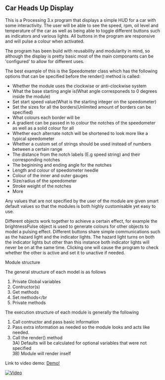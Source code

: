 <h2>Car Heads Up Display</h2>

This is a Processing 3.x program that displays a simple HUD for a car with some interactivity. The user will be able to see the speed, rpm, oil level and temperature of the car as well as being able to toggle different buttons such as indicators and various lights. All buttons in the program are responsive and will pulse a colour when activated. 

The program has been build with reusability and modularity in mind, so although the display is pretty basic most of the main componants can be 'configured' to allow for different uses.

The best example of this is the Speedometer class which has the following options that can be specified before the render() method is called: 

+ Whether the module uses the clockwise or anti-clockwise system
+ What the base starting angle is(What angle corresponeds to 0 degrees inside the module)
+ Set start speed value(What is the starting integer on the speedometer)
+ Set the sizes for all the borders(Unlimited amount of borders can be specified)
+ What colours each border will be
+ A gradient can be passed in to colour the notches of the speedometer as well as a solid colour for all
+ Whether each alternate notch will be shortened to look more like a typical speedometer
+ Whether a custom set of strings should be used instead of numbers between a certain range
+ The distance from the notch labels (E.g speed string) and their corresponding notches
+ The beginining and ending angle for the notches 
+ Length and colour of speedometer needle
+ Colour of the inner and outer gauges
+ Size/radius of the speedometer
+ Stroke weight of the notches
+ More

Any values that are not specified by the user of the module are given smart default values so that the modules is both highly customisable yet easy to use.

Different objects work together to achieve a certain effect, for example the brightnessPulse object is used to generate colours for other objects to model a pulsing effect. Different buttons share simple communications such as the hazard light and the indicator lights. The hazard light turns on both the indicator lights but other than this instance both indicator lights will never be on at the same time. Clicking one will cause the program to check whether the other is active and set it to unactive if needed.

Module structure

The general structure of each model is as follows

1) Private Global variables </br>
2) Contructor(s)</br>
3) Get methods</br>
4) Set methods</br
5) Private methods</br>

The execution structure of each module is generally the following

1) Call contructor and pass basic information</br>
2) Pass extra information as needed so the module looks and acts like needed.</br>
3) Call the render() method</br>
	3A) Defaults will be calculated for optional variables that were not specified</br>
	3B) Module will render inself</br>
	
Link to video demo: [Demo!](https://www.youtube.com/watch?v=VjPUWhaEQxA)</br>

[![Video](http://img.youtube.com/vi/VjPUWhaEQxA/0.jpg)](http://www.youtube.com/watch?v=VjPUWhaEQxA)






